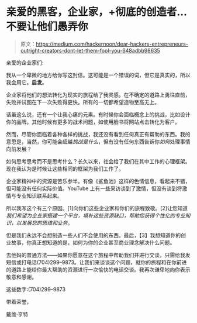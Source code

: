# 亲爱的黑客，企业家，+彻底的创造者…不要让他们愚弄你

> 原文：<https://medium.com/hackernoon/dear-hackers-entrepreneurs-outright-creators-dont-let-them-fool-you-648adbb98635>

亲爱的企业家们:

我从一个卑微的地方给你写这封信。这可能是一个错误的词，但它是真实的，所以我会用它。**启发**。

企业家将他们的想法转化为现实的旅程给了我灵感。在不确定的道路上勇往直前，失败并试图在下一次失败得更快。所有的一切都希望造物至高无上。

话虽这么说，还有一个让我心痛的元素。有时候你会面临概念上的挑战，比如设计你的品牌。其他时候有更多的战术问题，如使用脸书将网站点击转化为客户。

然而，尽管你面临着各种各样的挑战，我还没有看到任何真正有帮助的东西。我的意思是，当然，你可能会超越*挑战是什么*，但有没有任何东西告诉你*如何*处理事情向前发展？

如何思考思考而不是思考什么？长久以来，社会给了我们在其中工作的心理框架。现在我认为是时候让这些相同的框架为我们工作了。

企业家精神中的资源是苦乐参半。有像《鲨鱼池》这样的色情信息，看起来不错，但可能没有任何实际价值。YouTube 上有一些采访谈到了激情，但没有谈到将激情与专业知识联系起来。

所以我写这个有三个原因。[1]向你们这些企业家和你们的旅程致敬。[2]让您知道*我们希望为企业家搭建一个平台，填补这些资源缺口，帮助您获得个性化的专业知识，以发展您的思维和业务*。

但是我们永远不会想制造一些人们不会使用的东西。最后，【3】我想知道你的创业故事，你真正想知道的是，如何为你的企业甚至商业理念解决什么问题。

去他妈的普通方法——如果你愿意在这个旅程中帮助我们并进行交谈，只需给我发短信或打电话(704)299–9873。让我们来谈谈这个问题，就你的旅程和在你前进的道路上能给你最大帮助的资源进行一次愉快的电话交谈。我再次谦卑地向你表示敬意和感谢。

这些数字:(704)299–9873

带着荣誉，

戴维·亨特